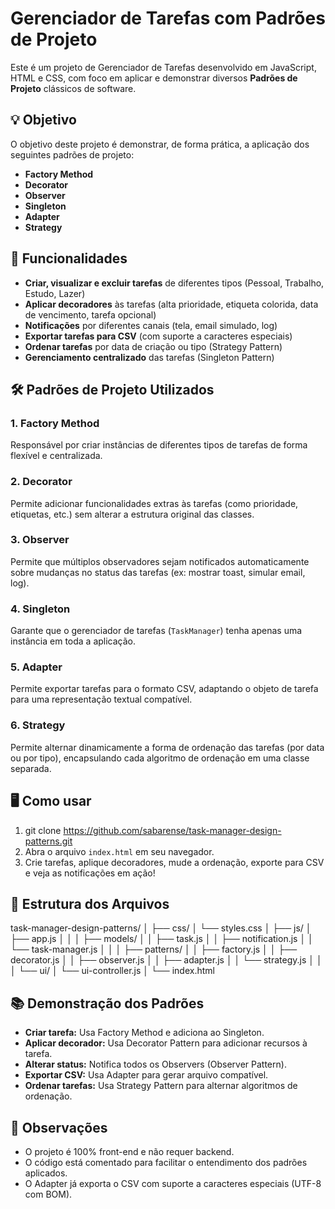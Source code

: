 ﻿# Gerenciador de Tarefas com Padrões de Projeto

Este é um projeto de Gerenciador de Tarefas desenvolvido em JavaScript, HTML e CSS, com foco em aplicar e demonstrar diversos **Padrões de Projeto** clássicos de software.

## 💡 Objetivo

O objetivo deste projeto é demonstrar, de forma prática, a aplicação dos seguintes padrões de projeto:

- **Factory Method**
- **Decorator**
- **Observer**
- **Singleton**
- **Adapter**
- **Strategy**

## 🚀 Funcionalidades

- **Criar, visualizar e excluir tarefas** de diferentes tipos (Pessoal, Trabalho, Estudo, Lazer)
- **Aplicar decoradores** às tarefas (alta prioridade, etiqueta colorida, data de vencimento, tarefa opcional)
- **Notificações** por diferentes canais (tela, email simulado, log)
- **Exportar tarefas para CSV** (com suporte a caracteres especiais)
- **Ordenar tarefas** por data de criação ou tipo (Strategy Pattern)
- **Gerenciamento centralizado** das tarefas (Singleton Pattern)

## 🛠️ Padrões de Projeto Utilizados

### 1. Factory Method
Responsável por criar instâncias de diferentes tipos de tarefas de forma flexível e centralizada.

### 2. Decorator
Permite adicionar funcionalidades extras às tarefas (como prioridade, etiquetas, etc.) sem alterar a estrutura original das classes.

### 3. Observer
Permite que múltiplos observadores sejam notificados automaticamente sobre mudanças no status das tarefas (ex: mostrar toast, simular email, log).

### 4. Singleton
Garante que o gerenciador de tarefas (`TaskManager`) tenha apenas uma instância em toda a aplicação.

### 5. Adapter
Permite exportar tarefas para o formato CSV, adaptando o objeto de tarefa para uma representação textual compatível.

### 6. Strategy
Permite alternar dinamicamente a forma de ordenação das tarefas (por data ou por tipo), encapsulando cada algoritmo de ordenação em uma classe separada.

## 🖥️ Como usar

1. git clone https://github.com/sabarense/task-manager-design-patterns.git
2. Abra o arquivo `index.html` em seu navegador.
3. Crie tarefas, aplique decoradores, mude a ordenação, exporte para CSV e veja as notificações em ação!

## 📁 Estrutura dos Arquivos

task-manager-design-patterns/
│
├── css/
│   └── styles.css
│
├── js/
│   ├── app.js
│   │
│   ├── models/
│   │   ├── task.js
│   │   ├── notification.js
│   │   └── task-manager.js
│   │
│   ├── patterns/
│   │   ├── factory.js
│   │   ├── decorator.js
│   │   ├── observer.js
│   │   ├── adapter.js
│   │   └── strategy.js
│   │
│   └── ui/
│       └── ui-controller.js
│
└── index.html


## 📚 Demonstração dos Padrões

- **Criar tarefa:** Usa Factory Method e adiciona ao Singleton.
- **Aplicar decorador:** Usa Decorator Pattern para adicionar recursos à tarefa.
- **Alterar status:** Notifica todos os Observers (Observer Pattern).
- **Exportar CSV:** Usa Adapter para gerar arquivo compatível.
- **Ordenar tarefas:** Usa Strategy Pattern para alternar algoritmos de ordenação.

## 📝 Observações

- O projeto é 100% front-end e não requer backend.
- O código está comentado para facilitar o entendimento dos padrões aplicados.
- O Adapter já exporta o CSV com suporte a caracteres especiais (UTF-8 com BOM).
